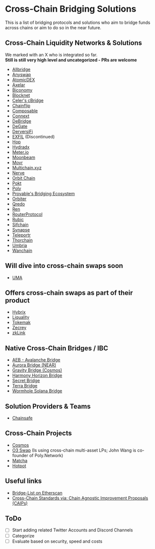 # Cross-Chain Bridging Solutions

This is a list of bridging protocols and solutions who aim to bridge funds across chains or aim to do so in the near future.

## Cross-Chain Liquidity Networks & Solutions

We marked with an X who is integrated so far.  
**Still is still very high level and uncategorized - PRs are welcome**

- [Allbridge](https://allbridge.io/)
- [Anyswap](https://anyswap.exchange/)
- [AtomicDEX](https://atomicdex.io/)
- [Axelar](https://axelar.network/)
- [Biconomy](http://biconomy.io/)
- [Blocknet](https://blocknet.co/)
- [Celer's cBridge](https://cbridge.celer.network/)
- [Chainflip](https://chainflip.io/)
- [Composable](https://www.composable.finance/)
- [Connext](https://connext.network/)
- [DeBridge](https://debridge.finance/)
- [DeGate](https://degate.com/)
- [DerversiFi](https://www.deversifi.com/)
- [EXFIL](https://exfil.finance/) (Discontinued)
- [Hop](https://hop.exchange/)
- [Hydradx](https://hydradx.io)
- [Meter.io](https://meter.io)
- [Moonbeam](https://moonbeam.network/)
- [Movr](https://www.movr.network/)
- [Multichain.xyz](https://multichain.xyz/)
- [Nerve](https://nerve.network)
- [Orbit Chain](https://orbitchain.io/)
- [Pokt](https://www.pokt.network/)
- [Poly](https://bridge.poly.network/)
- [Provable's Bridging Ecosystem](https://github.com/provable-things)
- [Orbiter](https://www.orbiter.finance/)
- [Qredo](https://www.qredo.com/)
- [Ren](https://renproject.io/)
- [RouterProtocol](https://routerprotocol.com)
- [Rubic](https://rubic.exchange/)
- [Sifchain](https://sifchain.finance/)
- [Synapse](https://synapseprotocol.com/)
- [Teleportr](https://teleportr.on.fleek.co/)
- [Thorchain](https://thorchain.org/)
- [Umbria](https://umbria.network/)
- [Wanchain](https://bridge.wanchain.org/)

## Will dive into cross-chain swaps soon
- [UMA](https://umaproject.org/)

## Offers cross-chain swaps as part of their product
- [Hybrix](https://hybrix.io/)
- [Liquality](https://liquality.io/)
- [Tokemak](https://www.tokemak.xyz/)
- [Zecrey](https://www.zecrey.com/)
- [zkLink](https://zk.link)

## Native Cross-Chain Bridges / IBC

- [AEB - Avalanche Bridge](https://aeb.xyz/)
- [Aurora Bridge (NEAR)](https://aurora.dev/)
- [Gravity Bridge (Cosmos)](https://gravitybridge.althea.net/)
- [Harmony Horizon Bridge](https://bridge.harmony.one/)
- [Secret Bridge](https://bridge.scrt.network/)
- [Terra Bridge](https://bridge.terra.money/)
- [Wormhole Solana Bridge](https://www.wormholebridge.com/)

## Solution Providers & Teams
- [Chainsafe](https://chainsafe.io/)

## Cross-Chain Projects
- [Cosmos](https://cosmos.network/)
- [O3 Swap](https://o3swap.com/) (Is using cross-chain multi-asset LPs; John Wang is co-founder of Poly.Network)
- [Matcha](https://matcha.xyz/)
- [Hotpot](https://hotpot.cool) 

## Useful links
- [Bridge-List on Etherscan](https://etherscan.io/accounts/label/bridge)
- [Cross-Chain Standards via: Chain Agnostic Improvement Proposals (CAIPs)](https://github.com/ChainAgnostic/CAIPs)

## ToDo
- [ ] Start adding related Twitter Accounts and Discord Channels
- [ ] Categorize
- [ ] Evaluate based on security, speed and costs
